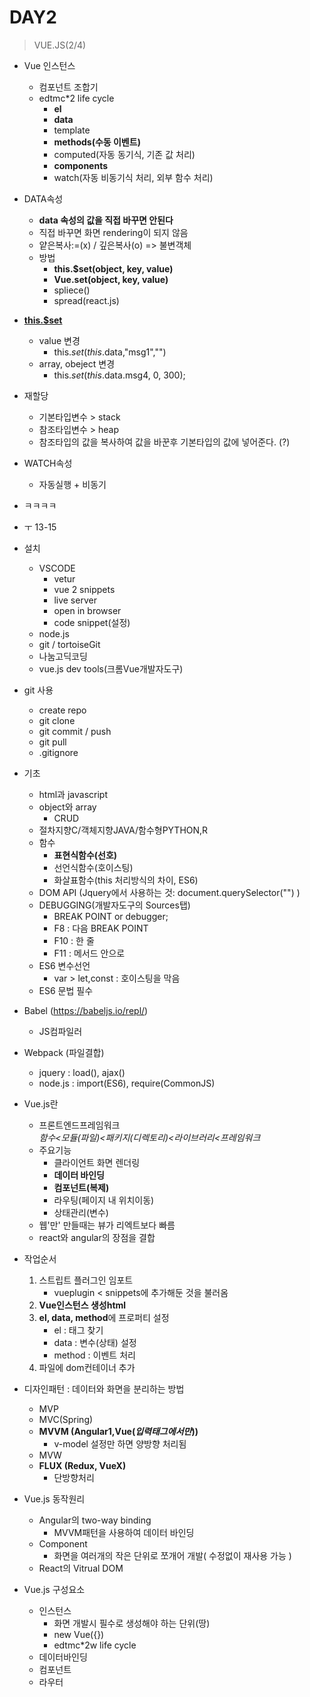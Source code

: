 # DAY2

> VUE.JS(2/4)

 * Vue 인스턴스
    - 컴포넌트 조합기
    - edtmc*2 life cycle
        + **el**
        + **data**
        + template
        + **methods(수동 이벤트)**
        + computed(자동 동기식, 기존 값 처리)
        + **components**
        + watch(자동 비동기식 처리, 외부 함수 처리)

 * DATA속성
    - **data 속성의 값을 직접 바꾸면 안된다**
    - 직접 바꾸면 화면 rendering이 되지 않음
    - 얕은복사:=(x) / 깊은복사(o) => 불변객체
    - 방법
        + **this.$set(object, key, value)**
        + **Vue.set(object, key, value)**
        + spliece()
        + spread(react.js)
 * **<u>this.$set</u>**
    - value 변경  
        +  this.$set(this.$data,"msg1","")
    - array, obeject 변경
        +  this.$set(this.$data.msg4, 0, 300);
 * 재할당
    - 기본타입변수 > stack
    - 참조타입변수 > heap
    - 참조타입의 값을 복사하여 값을 바꾼후 기본타입의 값에 넣어준다. (?)

 * WATCH속성
    - 자동실행 + 비동기

 * ㅋㅋㅋㅋ

 * ㅜ
13-15








 * 설치
    - VSCODE
        + vetur
        + vue 2 snippets
        + live server
        + open in browser 
        + code snippet(설정)
    - node.js
    - git / tortoiseGit
    - 나눔고딕코딩
    - vue.js dev tools(크롬Vue개발자도구)

* git 사용
    - create repo
    - git clone
    - git commit / push
    - git pull
    - .gitignore

*  기초
    - html과 javascript
    - object와 array
        +  CRUD
    - 절차지향C/객체지향JAVA/함수형PYTHON,R
    - 함수
        + **표현식함수(선호)** 
        + 선언식함수(호이스팅)
        + 화살표함수(this 처리방식의 차이, ES6)
    - DOM API (Jquery에서 사용하는 것:  document.querySelector("") )
    - DEBUGGING(개발자도구의 Sources탭)
        + BREAK POINT or debugger;
        + F8 : 다음 BREAK POINT
        + F10 : 한 줄
        + F11 : 메서드 안으로
    - ES6 변수선언
        + var > let,const : 호이스팅을 막음
    - ES6 문법 필수

*  Babel (https://babeljs.io/repl/)
    - JS컴파일러

*  Webpack (파일결합)
    - jquery : load(), ajax()
    - node.js : import(ES6), require(CommonJS)

* Vue.js란
    - 프론트엔드프레임워크    
    *함수<모듈(파일)<패키지(디렉토리)<라이브러리<프레임워크*
    - 주요기능
        + 클라이언트 화면 렌더링
        + **데이터 바인딩** 
        + **컴포넌트(복제)**
        + 라우팅(페이지 내 위치이동)
        + 상태관리(변수)
    - 웹'만' 만들때는 뷰가 리엑트보다 빠름
    - react와 angular의 장점을 결합

* 작업순서
    1. 스트립트 플러그인 임포트
        + vueplugin < snippets에 추가해둔 것을 불러옴
    2. **Vue인스턴스 생성html**
    3. **el, data, method**에 프로퍼티 설정
        + el : 태그 찾기
        + data : 변수(상태) 설정
        + method : 이벤트 처리
    4. 파일에 dom컨테이너 추가  

* 디자인패턴 : 데이터와 화면을 분리하는 방법
    - MVP
    - MVC(Spring)
    - **MVVM (Angular1,Vue(*입력태그에서만*))**
        + v-model 설정만 하면 양방향 처리됨
    - MVW
    - **FLUX (Redux, VueX)**
        + 단방향처리 
        
* Vue.js 동작원리
    - Angular의 two-way binding
        + MVVM패턴을 사용하여 데이터 바인딩
    - Component
        + 화면을 여러개의 작은 단위로 쪼개어 개발( 수정없이 재사용 가능 )
    - React의 Vitrual DOM
        
* Vue.js 구성요소
    - 인스턴스
        + 화면 개발시 필수로 생성해야 하는 단위(땅)
        + new Vue({})
        + edtmc*2w life cycle
    - 데이터바인딩
    - 컴포넌트
    - 라우터



```
```

